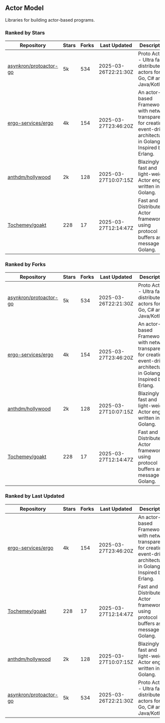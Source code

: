 ## Actor Model

Libraries for building actor-based programs.

### Ranked by Stars

| Repository | Stars | Forks | Last Updated | Description | 
|------------|-------|-------|--------------|-------------|
| [asynkron/protoactor-go](https://github.com/asynkron/protoactor-go) | 5k | 534 | 2025-03-26T22:21:30Z |  Proto Actor - Ultra fast distributed actors for Go, C# and Java/Kotlin. |
| [ergo-services/ergo](https://github.com/ergo-services/ergo) | 4k | 154 | 2025-03-27T23:46:20Z |  An actor-based Framework with network transparency for creating event-driven architecture in Golang. Inspired by Erlang. |
| [anthdm/hollywood](https://github.com/anthdm/hollywood) | 2k | 128 | 2025-03-27T10:07:15Z |  Blazingly fast and light-weight Actor engine written in Golang. |
| [Tochemey/goakt](https://github.com/Tochemey/goakt) | 228 | 17 | 2025-03-27T12:14:47Z |  Fast and Distributed Actor framework using protocol buffers as message for Golang. |

### Ranked by Forks

| Repository | Stars | Forks | Last Updated | Description | 
|------------|-------|-------|--------------|-------------|
| [asynkron/protoactor-go](https://github.com/asynkron/protoactor-go) | 5k | 534 | 2025-03-26T22:21:30Z |  Proto Actor - Ultra fast distributed actors for Go, C# and Java/Kotlin. |
| [ergo-services/ergo](https://github.com/ergo-services/ergo) | 4k | 154 | 2025-03-27T23:46:20Z |  An actor-based Framework with network transparency for creating event-driven architecture in Golang. Inspired by Erlang. |
| [anthdm/hollywood](https://github.com/anthdm/hollywood) | 2k | 128 | 2025-03-27T10:07:15Z |  Blazingly fast and light-weight Actor engine written in Golang. |
| [Tochemey/goakt](https://github.com/Tochemey/goakt) | 228 | 17 | 2025-03-27T12:14:47Z |  Fast and Distributed Actor framework using protocol buffers as message for Golang. |

### Ranked by Last Updated

| Repository | Stars | Forks | Last Updated | Description | 
|------------|-------|-------|--------------|-------------|
| [ergo-services/ergo](https://github.com/ergo-services/ergo) | 4k | 154 | 2025-03-27T23:46:20Z |  An actor-based Framework with network transparency for creating event-driven architecture in Golang. Inspired by Erlang. |
| [Tochemey/goakt](https://github.com/Tochemey/goakt) | 228 | 17 | 2025-03-27T12:14:47Z |  Fast and Distributed Actor framework using protocol buffers as message for Golang. |
| [anthdm/hollywood](https://github.com/anthdm/hollywood) | 2k | 128 | 2025-03-27T10:07:15Z |  Blazingly fast and light-weight Actor engine written in Golang. |
| [asynkron/protoactor-go](https://github.com/asynkron/protoactor-go) | 5k | 534 | 2025-03-26T22:21:30Z |  Proto Actor - Ultra fast distributed actors for Go, C# and Java/Kotlin. |

